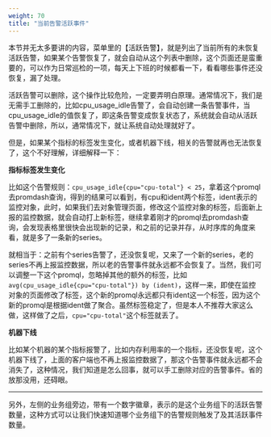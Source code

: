 ```yaml
---
weight: 70
title: "当前告警活跃事件"
---
```


本节并无太多要讲的内容，菜单里的【活跃告警】，就是列出了当前所有的未恢复活跃告警，如果某个告警恢复了，就会自动从这个列表中删除，这个页面还是蛮重要的，可以作为日常巡检的一项，每天上下班的时候都看一下，看看哪些事件还没恢复，漏了处理。

活跃告警可以删除，这个操作比较危险，一定要弄明白原理。通常情况下，我们是无需手工删除的，比如cpu_usage_idle告警了，会自动创建一条告警事件，当cpu_usage_idle的值恢复了，即这条告警变成恢复状态了，系统就会自动从活跃告警中删除，所以，通常情况下，就让系统自动处理就好了。

但是，如果某个指标的标签发生变化，或者机器下线，相关的告警就再也无法恢复了，这个不好理解，详细解释一下：

**指标标签发生变化**

比如这个告警规则：`cpu_usage_idle{cpu="cpu-total"} < 25`，拿着这个promql去promdash查询，得到的结果可以看到，有cpu和ident两个标签，ident表示的监控对象，此时，如果我们去对象管理页面，修改这个监控对象的标签，后面新上报的监控数据，就会自动打上新标签，继续拿着刚才的promql去promdash查询，会发现表格里很快会出现新的记录，和之前的记录并存，从时序库的角度来看，就是多了一条新的series。

就相当于：之前有个series告警了，还没恢复呢，又来了一个新的series，老的series不再上报监控数据，所以老的告警事件就永远都不会恢复了。当然，我们可以调整一下这个promql，忽略掉其他的额外的标签，比如`avg(cpu_usage_idle{cpu="cpu-total"}) by (ident)`，这样一来，即使在监控对象的页面修改了标签，这个新的promql永远都只有ident这一个标签，因为这个新的promql是根据ident做了聚合。虽然标签稳定了，但是本人不推荐大家这么做，这样做了之后，`cpu="cpu-total"`这个标签就丢了。

**机器下线**

比如某个机器的某个指标报警了，比如内存利用率的一个指标，还没恢复呢，这个机器下线了，上面的客户端也不再上报监控数据了，那这个告警事件就永远都不会消失了，这种情况，我们知道是怎么回事，就可以手工删除对应的告警事件。省的放那没用，还碍眼。

---

另外，左侧的业务组旁边，带有一个数字徽章，表示的是这个业务组下的活跃告警数量，这种方式可以让我们快速知道哪个业务组下的告警规则触发了及其活跃事件数量。